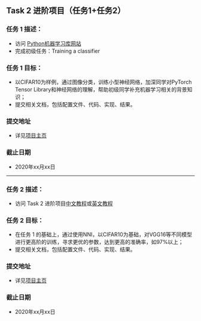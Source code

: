 ## **Task 2 进阶项目（任务1+任务2）**
 ### **任务 1 描述：**
- 访问 [Python机器学习库网站](https://pytorch.org/tutorials/beginner/blitz/cifar10_tutorial.html)
- 完成初级任务：Training a classifier

### **任务 1 目标：**

- 以CIFAR10为样例，通过图像分类，训练小型神经网络，加深同学对PyTorch Tensor Library和神经网络的理解，帮助初级同学补充机器学习相关的背景知识；
- 提交相关文档，包括配置文件、代码、实现、结果。

### **提交地址**

- 详见[项目主页](../../README.md)

### **截止日期**

- 2020年xx月xx日

-----

 ### **任务 2 描述：**

- 访问 Task 2 进阶项目[中文教程](./Task2_Tutorial_Chinese.md)或[英文教程](./Task2_Tutorial_English.md)

### **任务 2 目标：**

- 在任务 1 的基础上，通过使用NNI，以CIFAR10为基础，对VGG16等不同模型进行更高阶的训练，寻求更优的参数，达到更高的准确率，如97%以上；
- 提交相关文档，包括配置文件、代码、实现、结果。

### **提交地址**

- 详见[项目主页](../../README.md)

### **截止日期**

- 2020年xx月xx日